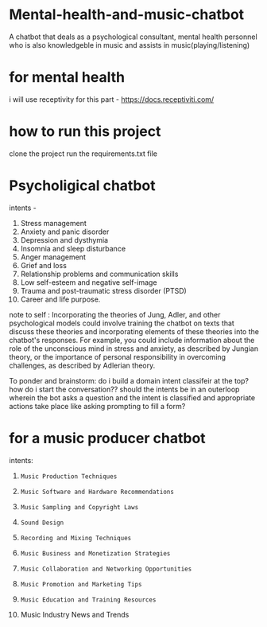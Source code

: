 # Mental-health-and-music-chatbot
A chatbot that deals as a psychological consultant, mental health personnel who is also knowledgeble in music and assists in music(playing/listening)

# for mental health
i will use receptivity for this part - https://docs.receptiviti.com/


# how to run this project
clone the project
run the requirements.txt file

# Psycholigical chatbot

intents -     
1. Stress management
2. Anxiety and panic disorder
3. Depression and dysthymia
4. Insomnia and sleep disturbance
5. Anger management
6. Grief and loss
7. Relationship problems and communication skills
8. Low self-esteem and negative self-image
9. Trauma and post-traumatic stress disorder (PTSD)
10. Career and life purpose.


note to self : 
Incorporating the theories of Jung, Adler, and other psychological models could involve training the chatbot on texts that discuss these theories and
incorporating elements of these theories into the chatbot's responses. For example, you could include information about the role of the unconscious mind 
in stress and anxiety, as described by Jungian theory, or the importance of personal responsibility in overcoming challenges, as described by Adlerian theory.


To ponder and brainstorm: 
do i build a domain intent classifeir at the top?
how do i start the conversation?? should the intents be in an outerloop wherein the bot asks a question and the intent is classified and appropriate actions 
take place like asking prompting to fill a form?


# for a music producer chatbot

intents:
1.     Music Production Techniques
2.     Music Software and Hardware Recommendations
3.     Music Sampling and Copyright Laws
4.     Sound Design
5.     Recording and Mixing Techniques
6.     Music Business and Monetization Strategies
7.     Music Collaboration and Networking Opportunities
8.     Music Promotion and Marketing Tips
9.     Music Education and Training Resources
10.    Music Industry News and Trends

